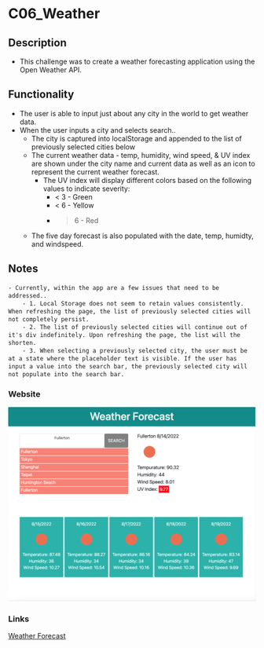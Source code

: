 # C06_Weather

## Description
- This challenge was to create a weather forecasting application using the Open Weather API.

## Functionality
  - The user is able to input just about any city in the world to get weather data.
  - When the user inputs a city and selects search..
    - The city is captured into localStorage and appended to the list of previously selected cities below
    - The current weather data - temp, humidity, wind speed, & UV index are shown under the city name and current data as well as an icon to represent the current weather forecast.
      - The UV index will display different colors based on the following values to indicate severity:
        - < 3 - Green
        - < 6 - Yellow
        - > 6 - Red
    - The five day forecast is also populated with the date, temp, humidty, and windspeed.

## Notes
    - Currently, within the app are a few issues that need to be addressed..
        - 1. Local Storage does not seem to retain values consistently. When refreshing the page, the list of previously selected cities will not completely persist.
        - 2. The list of previously selected cities will continue out of it's div indefinitely. Upon refreshing the page, the list will the shorten.
        - 3. When selecting a previously selected city, the user must be at a state where the placeholder text is visible. If the user has input a value into the search bar, the previously selected city will not populate into the search bar.


### Website
![Weather Forecast](./assets/images/image1.jpg)

### Links
[Weather Forecast](https://ahuang23.github.io/C06_Weather/)